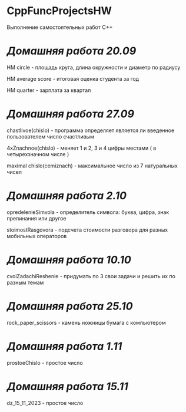 # CppFuncProjectsHW
Выполнение самостоятельных работ C++

# _**Домашняя работа 20.09**_

HM circle - площадь круга, длина окружности и диаметр по радиусу

HM average score - итоговая оценка студента за год

HM quarter - зарплата за квартал

# _**Домашняя работа 27.09**_

chastlivoe(chislo) - программа определяет является ли введенное пользователем число счастливым 

4xZnachnoe(chislo) - меняет 1 и 2, 3 и 4 цифры местами ( в четырехзначном числе ) 

maximal chislo(cemiznach) - максимальное число из 7 натуральных чисел

# _**Домашняя работа 2.10**_

opredeleniеSimvola - определитель символа: буква, цифра, знак препинания или другое



stoimostRasgovora - подсчета стоимости разговора для разных мобильных операторов

# _**Домашняя работа 10.10**_

cvoiZadachiReshenie - придумать по 3 свои задачи и решить их по разным темам

# _**Домашняя работа 25.10**_

rock_paper_scissors - камень ножницы бумага с компьютером

# _**Домашняя работа 1.11**_

prostoeChislo - простое число

# _**Домашняя работа 15.11**_

dz_15_11_2023 - простое число
